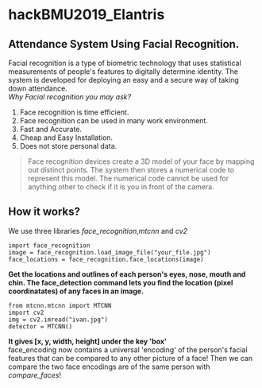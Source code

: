 # hackBMU2019_Elantris
## Attendance System Using Facial Recognition. 
Facial recognition is a type of biometric technology that uses statistical measurements of people's features to digitally determine identity.
The system is developed for deploying an easy and a secure way of taking down attendance.
<br/>
*Why Facial recognition you may ask?*
1. Face recognition is time efficient.
2. Face recognition can be used in many work environment.
3. Fast and Accurate.
4. Cheap and Easy Installation.
5. Does not store personal data.
>Face recognition devices create a 3D model of your face by mapping out distinct points. The system then stores a numerical code to represent this model. The numerical code cannot be used for anything other to check if it is you in front of the camera.

## How it works?
We use three libraries *face_recognition*,*mtcnn* and *cv2*

```
import face_recognition
image = face_recognition.load_image_file("your_file.jpg")
face_locations = face_recognition.face_locations(image)
```
**Get the locations and outlines of each person's eyes, nose, mouth and chin. The face_detection command lets you find the location (pixel coordinatates) of any faces in an image.**

```
from mtcnn.mtcnn import MTCNN
import cv2
img = cv2.imread("ivan.jpg")
detector = MTCNN()
```
**It gives  [x, y, width, height] under the key 'box'** <br/>
face_encoding now contains a universal 'encoding' of the person's facial features that can be compared to any other picture of a face! Then we can compare the two face encodings are of the same person with *compare_faces*!
